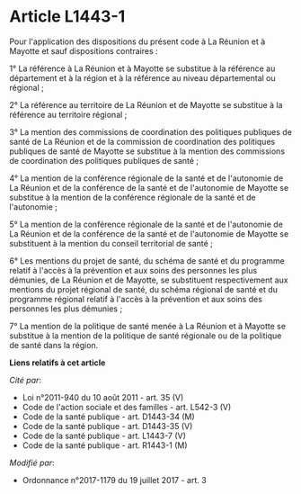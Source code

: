 # Article L1443-1

Pour l'application des dispositions du présent code à La Réunion et à Mayotte et sauf dispositions contraires :

1° La référence à La Réunion et à Mayotte se substitue à la référence au département et à la région et à la référence au
niveau départemental ou régional ;

2° La référence au territoire de La Réunion et de Mayotte se substitue à la référence au territoire régional ;

3° La mention des commissions de coordination des politiques publiques de santé de La Réunion et de la commission de
coordination des politiques publiques de santé de Mayotte se substitue à la mention des commissions de coordination des
politiques publiques de santé ;

4° La mention de la conférence régionale de la santé et de l'autonomie de La Réunion et de la conférence de la santé et de
l'autonomie de Mayotte se substitue à la mention de la conférence régionale de la santé et de l'autonomie ;

5° La mention de la conférence régionale de la santé et de l'autonomie de La Réunion et de la conférence de la santé et de
l'autonomie de Mayotte se substituent à la mention du conseil territorial de santé ;

6° Les mentions du projet de santé, du schéma de santé et du programme relatif à l'accès à la prévention et aux soins des
personnes les plus démunies, de La Réunion et de Mayotte, se substituent respectivement aux mentions du projet régional de
santé, du schéma régional de santé et du programme régional relatif à l'accès à la prévention et aux soins des personnes les
plus démunies ;

7° La mention de la politique de santé menée à La Réunion et à Mayotte se substitue à la mention de la politique de santé
régionale ou de la politique de santé dans la région.

**Liens relatifs à cet article**

_Cité par_:

  - Loi n°2011-940 du 10 août 2011 - art. 35 (V)
  - Code de l'action sociale et des familles - art. L542-3 (V)
  - Code de la santé publique - art. D1443-34 (M)
  - Code de la santé publique - art. D1443-35 (V)
  - Code de la santé publique - art. L1443-7 (V)
  - Code de la santé publique - art. R1443-1 (M)

_Modifié par_:

  - Ordonnance n°2017-1179 du 19 juillet 2017 - art. 3
